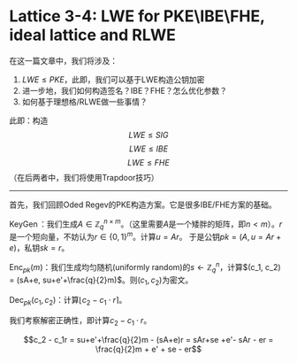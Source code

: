 # Lattice 3-4: LWE for PKE\IBE\FHE, ideal lattice and RLWE

在这一篇文章中，我们将涉及：
1. $LWE \leq PKE$，此即，我们可以基于LWE构造公钥加密
2. 进一步地，我们如何构造签名？IBE？FHE？怎么优化参数？
3. 如何基于理想格/RLWE做一些事情？

此即：构造
$$LWE \leq SIG$$
$$LWE \leq IBE$$
$$LWE \leq FHE$$
（在后两者中，我们将使用Trapdoor技巧）

------

首先，我们回顾Oded Regev的PKE构造方案。它是很多IBE/FHE方案的基础。

$\operatorname{KeyGen}$：我们生成$A \in \mathbb Z_q^{n \times m}$。（这里需要$A$是一个矮胖的矩阵，即$n < m$）。$r$是一个短向量，不妨认为$r \in \{0, 1\}^m$。计算$u = Ar$。
于是公钥$pk = (A, u = Ar + e)$，私钥$sk = r$。

$\operatorname{Enc}_{pk}(m)$：我们生成均匀随机(uniformly random)的$s \leftarrow \mathbb{Z}_q^n$，计算$(c_1, c_2) = (sA+e, su+e'+\frac{q}{2}m)$。则$(c_1, c_2)$为密文。

$\operatorname{Dec}_{pk}(c_1, c_2)$：计算$\lfloor c_2 - c_1 \cdot r\rceil$。

我们考察解密正确性，即计算$c_2 - c_1 \cdot r$。

$$c_2 - c_1r = su+e'+\frac{q}{2}m - (sA+e)r = sAr+se +e'- sAr - er = \frac{q}{2}m + e' + se - er$$



